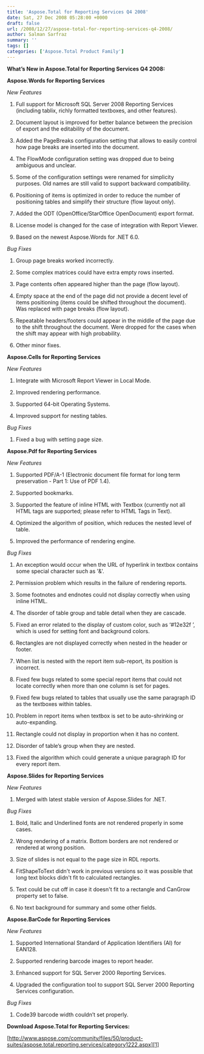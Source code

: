 ```yaml
---
title: 'Aspose.Total for Reporting Services Q4 2008'
date: Sat, 27 Dec 2008 05:28:00 +0000
draft: false
url: /2008/12/27/aspose-total-for-reporting-services-q4-2008/
author: Salman Sarfraz
summary: ''
tags: []
categories: ['Aspose.Total Product Family']
---
```


**What’s New in Aspose.Total for Reporting Services Q4 2008:**

**Aspose.Words for Reporting Services**

_New Features_

1. Full support for Microsoft SQL Server 2008 Reporting Services (including tablix, richly formatted textboxes, and other features).

2. Document layout is improved for better balance between the precision of export and the editability of the document.

3. Added the PageBreaks configuration setting that allows to easily control how page breaks are inserted into the document.

4. The FlowMode configuration setting was dropped due to being ambiguous and unclear.

5. Some of the configuration settings were renamed for simplicity purposes. Old names are still valid to support backward compatibility.

6. Positioning of items is optimized in order to reduce the number of positioning tables and simplify their structure (flow layout only).

7. Added the ODT (OpenOffice/StarOffice OpenDocument) export format.

8. License model is changed for the case of integration with Report Viewer.

9. Based on the newest Aspose.Words for .NET 6.0. 

_Bug Fixes_

1. Group page breaks worked incorrectly.

2. Some complex matrices could have extra empty rows inserted.

3. Page contents often appeared higher than the page (flow layout).

4. Empty space at the end of the page did not provide a decent level of items positioning (items could be shifted throughout the document). Was replaced with page breaks (flow layout).

5. Repeatable headers/footers could appear in the middle of the page due to the shift throughout the document. Were dropped for the cases when the shift may appear with high probability.

6. Other minor fixes.

**Aspose.Cells for Reporting Services**

_New Features_

1. Integrate with Microsoft Report Viewer in Local Mode.

2. Improved rendering performance.

3. Supported 64-bit Operating Systems.

4. Improved support for nesting tables.

_Bug Fixes_

1. Fixed a bug with setting page size.

**Aspose.Pdf for Reporting Services**

_New Features_

1. Supported PDF/A-1 (Electronic document file format for long term preservation - Part 1: Use of PDF 1.4).

2. Supported bookmarks.

3. Supported the feature of inline HTML with Textbox (currently not all HTML tags are supported; please refer to HTML Tags in Text).

4. Optimized the algorithm of position, which reduces the nested level of table.

5. Improved the performance of rendering engine.

_Bug Fixes_

1. An exception would occur when the URL of hyperlink in textbox contains some special character such as '&'.

2. Permission problem which results in the failure of rendering reports.

3. Some footnotes and endnotes could not display correctly when using inline HTML.

4. The disorder of table group and table detail when they are cascade.

5. Fixed an error related to the display of custom color, such as ‘#12e32f ’, which is used for setting font and background colors.

6. Rectangles are not displayed correctly when nested in the header or footer.

7. When list is nested with the report item sub-report, its position is incorrect.

8. Fixed few bugs related to some special report items that could not locate correctly when more than one column is set for pages.

9. Fixed few bugs related to tables that usually use the same paragraph ID as the textboxes within tables.

10. Problem in report items when textbox is set to be auto-shrinking or auto-expanding.

11. Rectangle could not display in proportion when it has no content.

12. Disorder of table’s group when they are nested.

13. Fixed the algorithm which could generate a unique paragraph ID for every report item.

**Aspose.Slides for Reporting Services**

_New Features_

1. Merged with latest stable version of Aspose.Slides for .NET.

_Bug Fixes_

1. Bold, Italic and Underlined fonts are not rendered properly in some cases.

2. Wrong rendering of a matrix. Bottom borders are not rendered or rendered at wrong position.

3. Size of slides is not equal to the page size in RDL reports.

4. FitShapeToText didn't work in previous versions so it was possible that long text blocks didn't fit to calculated rectangles.

5. Text could be cut off in case it doesn't fit to a rectangle and CanGrow property set to false.

6. No text background for summary and some other fields.

**Aspose.BarCode for Reporting Services**

_New Features_

1. Supported International Standard of Application Identifiers (AI) for EAN128.

2. Supported rendering barcode images to report header.

3. Enhanced support for SQL Server 2000 Reporting Services.

4. Upgraded the configuration tool to support SQL Server 2000 Reporting Services configuration.

_Bug Fixes_

1. Code39 barcode width couldn’t set properly.

**Download Aspose.Total for Reporting Services:**

[http://www.aspose.com/community/files/50/product-suites/aspose.total.reporting.services/category1222.aspx][1]




[1]: http://www.aspose.com/community/files/50/product-suites/aspose.total.reporting.services/category1222.aspx




